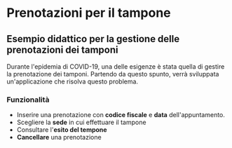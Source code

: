 # Prenotazioni per il tampone

## Esempio didattico per la gestione delle prenotazioni dei tamponi

Durante l'epidemia di COVID-19, una delle esigenze è stata quella di gestire la prenotazione dei tamponi.
Partendo da questo spunto, verrà sviluppata un'applicazione che risolva questo problema.

### Funzionalità

* Inserire una prenotazione con **codice fiscale** e **data** dell'appuntamento.
* Scegliere la **sede** in cui effettuare il tampone
* Consultare l'**esito del tempone**
* **Cancellare** una prenotazione
